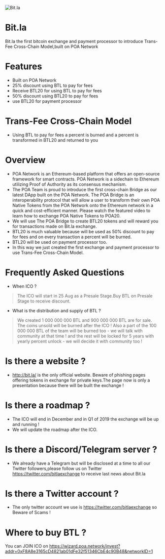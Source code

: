 ![Bit.la](https://i.imgur.com/xNqoInc.jpg)
# Bit.la
Bit.la the first bitcoin exchange and payment processor to introduce Trans-Fee Cross-Chain Model,built on POA Network
# Features
* Built on POA Network
* 25% discount using BTL to pay for fees
* Receive BTL20 for using BTL to pay for fees
* 50% discount using BTL20 to pay for fees
* use BTL20 for payment processor
# Trans-Fee Cross-Chain Model
* Using BTL to pay for fees a percent is burned and a percent is transformed in BTL20 and returned to you
# Overview
* POA Network is an Ethereum-based platform that offers an open-source framework for smart contracts. POA Network is a sidechain to Ethereum utilizing Proof of Authority as its consensus mechanism.
* The POA Team is proud to introduce the first cross-chain Bridge as our latest DApp built on the POA Network. The POA Bridge is an interoperability protocol that will allow a user to transform their own POA Native Tokens from the POA Network onto the Ethereum network in a quick and cost-efficient manner. Please watch the featured video to learn how to exchange POA Native Tokens to POA20.
* We will use The POA Bridge to create BTL20 tokens and will reward you for transactions made on Bit.la exchange. 
* BTL20 is much valuable because will be used as 50% discount to pay for fees and on every transaction a percent will be burned.
* BTL20 will be used on payment processor too.
* In this way we just created the first exchange and payment processor to use Trans-Fee Cross-Chain Model.
# Frequently Asked Questions
* When ICO ?
> The ICO will start in 25 Aug as a Presale Stage.Buy BTL on Presale Stage to receive discount.
* What is the distribution and supply of BTL ? 
> We created 1 000 000 000 BTL and 900 000 000 BTL are for sale.
> The coins unsold will be burned after the ICO !
> Also a part of the 100 000 000 BTL of the team will be burned too - we will talk with community at that time ! and the rest will be locked for 5 years with yearly percent unlock - we will decide it with community too !
# Is there a website ?
* http://bit.la/ is the only official website. Beware of phishing pages offering tokens in exchange for private keys.The page now is only a presentation because there will be built the exchange !
# Is there a roadmap ?
* The ICO will end in December and in Q1 of 2019 the exchange will be up and running ! 
* We will update the roadmap after the ICO.
# Is there a Discord/Telegram server ?
* We already have a Telegram but will be disclosed at a time to all our Twitter followers,please follow us on Twitter https://twitter.com/bitlaexchange to receive last news about Bit.la
# Is there a Twitter account ?
* The only twitter account we use is https://twitter.com/bitlaexchange so Beware of Scams !
# Where to buy BTL ?
You can JOIN ICO on https://wizard.poa.network/invest?addr=0xF8A8e3165cD4821ab01dFe32f51346CbE4c90B48&networkID=1
